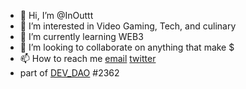 - 👋 Hi, I’m @InOuttt
- 👀 I’m interested in Video Gaming, Tech, and culinary
- 🌱 I’m currently learning WEB3
- 💞️ I’m looking to collaborate on anything that make $
- 📫 How to reach me [email](mailto:andhikafatoni@gmail.com) [twitter](https://twitter.com/toninottt)
- part of [DEV_DAO](https://www.developerdao.com/?id=2362) #2362

<!---
InOuttt/InOuttt is a ✨ special ✨ repository because its `README.md` (this file) appears on your GitHub profile.
You can click the Preview link to take a look at your changes.
--->
